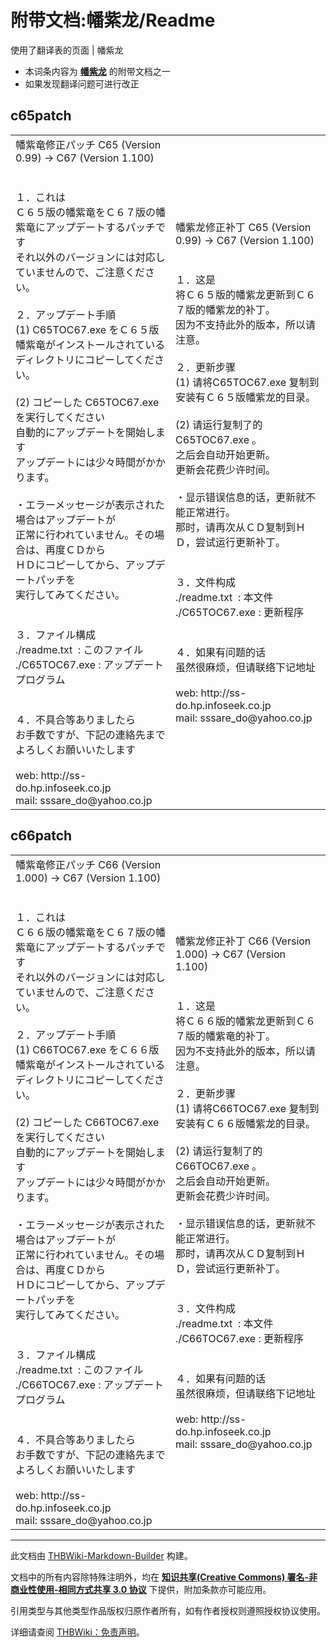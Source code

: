 # 附带文档:幡紫龙/Readme

<!-- source html: G:\repos\THBWiki-Markdown-Builder\THBWikiMarkdown\Temp\main\b\be\ns506%3A%E5%B9%A1%E7%B4%AB%E9%BE%99%2FReadme.html -->

使用了翻译表的页面 | 幡紫龙

- 本词条内容为 **[幡紫龙](./幡紫龙.md)** 的附带文档之一
- 如果发现翻译问题可进行改正


## c65patch

<table><tbody><tr class="tt-content" id="c65patch-1" data-pos="&#91;&quot;c65patch&quot;,1&#93;"><td class="tt-ja" lang="ja"><div class="poem">幡紫竜修正パッチ C65 (Version 0.99) -&gt; C67 (Version 1.100)<br><br><br>１．これは<br>Ｃ６５版の幡紫竜をＣ６７版の幡紫竜にアップデートするパッチです<br>それ以外のバージョンには対応していませんので、ご注意ください。<br><br>２．アップデート手順<br>(1) C65TOC67.exe をＣ６５版幡紫竜がインストールされている<br>ディレクトリにコピーしてください。<br><br>(2) コピーした C65TOC67.exe を実行してください<br>自動的にアップデートを開始します<br>アップデートには少々時間がかかります。<br><br>・エラーメッセージが表示された場合はアップデートが<br>  正常に行われていません。その場合は、再度ＣＤから<br>  ＨＤにコピーしてから、アップデートパッチを<br>  実行してみてください。<br><br><br>３．ファイル構成<br>  ./readme.txt  &#160;: このファイル<br>  ./C65TOC67.exe&#160;: アップデートプログラム<br><br><br>４．不具合等ありましたら<br>お手数ですが、下記の連絡先までよろしくお願いいたします<br><br>  web:   http://ss-do.hp.infoseek.co.jp<br>  mail:  sssare_do@yahoo.co.jp</div></td><td class="tt-zh" lang="zh"><div class="poem">幡紫龙修正补丁 C65 (Version 0.99) -&gt; C67 (Version 1.100)<br><br><br>１．这是<br>将Ｃ６５版的幡紫龙更新到Ｃ６７版的幡紫龙的补丁。<br>因为不支持此外的版本，所以请注意。<br><br>２．更新步骤<br>(1) 请将C65TOC67.exe 复制到安装有Ｃ６５版幡紫龙的目录。<br><br>(2) 请运行复制了的 C65TOC67.exe 。<br>之后会自动开始更新。<br>更新会花费少许时间。<br><br>・显示错误信息的话，更新就不能正常进行。<br>  那时，请再次从ＣＤ复制到ＨＤ，尝试运行更新补丁。<br><br><br>３．文件构成<br>  ./readme.txt  &#160;: 本文件<br>  ./C65TOC67.exe&#160;: 更新程序<br><br><br>４．如果有问题的话<br>虽然很麻烦，但请联络下记地址<br><br>  web:   http://ss-do.hp.infoseek.co.jp<br>  mail:  sssare_do@yahoo.co.jp</div></td></tr></tbody></table>



## c66patch

<table><tbody><tr class="tt-content" id="c66patch-1" data-pos="&#91;&quot;c66patch&quot;,1&#93;"><td class="tt-ja" lang="ja"><div class="poem">幡紫竜修正パッチ C66 (Version 1.000) -&gt; C67 (Version 1.100)<br><br><br>１．これは<br>Ｃ６６版の幡紫竜をＣ６７版の幡紫竜にアップデートするパッチです<br>それ以外のバージョンには対応していませんので、ご注意ください。<br><br>２．アップデート手順<br>(1) C66TOC67.exe をＣ６６版幡紫竜がインストールされている<br>ディレクトリにコピーしてください。<br><br>(2) コピーした C66TOC67.exe を実行してください<br>自動的にアップデートを開始します<br>アップデートには少々時間がかかります。<br><br>・エラーメッセージが表示された場合はアップデートが<br>  正常に行われていません。その場合は、再度ＣＤから<br>  ＨＤにコピーしてから、アップデートパッチを<br>  実行してみてください。<br><br><br>３．ファイル構成<br>  ./readme.txt  &#160;: このファイル<br>  ./C66TOC67.exe&#160;: アップデートプログラム<br><br><br>４．不具合等ありましたら<br>お手数ですが、下記の連絡先までよろしくお願いいたします<br><br>  web:   http://ss-do.hp.infoseek.co.jp<br>  mail:  sssare_do@yahoo.co.jp</div></td><td class="tt-zh" lang="zh"><div class="poem">幡紫龙修正补丁 C66 (Version 1.000) -&gt; C67 (Version 1.100)<br><br><br>１．这是<br>将Ｃ６６版的幡紫龙更新到Ｃ６７版的幡紫竜的补丁。<br>因为不支持此外的版本，所以请注意。<br><br>２．更新步骤<br>(1) 请将C66TOC67.exe 复制到安装有Ｃ６６版幡紫龙的目录。<br><br>(2) 请运行复制了的 C66TOC67.exe 。<br>之后会自动开始更新。<br>更新会花费少许时间。<br><br>・显示错误信息的话，更新就不能正常进行。<br>  那时，请再次从ＣＤ复制到ＨＤ，尝试运行更新补丁。<br><br><br>３．文件构成<br>  ./readme.txt  &#160;: 本文件<br>  ./C66TOC67.exe&#160;: 更新程序<br><br><br>４．如果有问题的话<br>虽然很麻烦，但请联络下记地址<br><br>  web:   http://ss-do.hp.infoseek.co.jp<br>  mail:  sssare_do@yahoo.co.jp<br></div></td></tr></tbody></table>







---

此文档由 [THBWiki-Markdown-Builder](https://github.com/Delsin-Yu/THBWiki-Markdown-Builder) 构建。

文档中的所有内容除特殊注明外，均在 [**知识共享(Creative Commons) 署名-非商业性使用-相同方式共享 3.0 协议**](https://creativecommons.org/licenses/by-sa/3.0/deed.zh-hans) 下提供，附加条款亦可能应用。

引用类型与其他类型作品版权归原作者所有，如有作者授权则遵照授权协议使用。

详细请查阅 [THBWiki：免责声明](https://thbwiki.cc/THBWiki:%E5%85%8D%E8%B4%A3%E5%A3%B0%E6%98%8E)。

